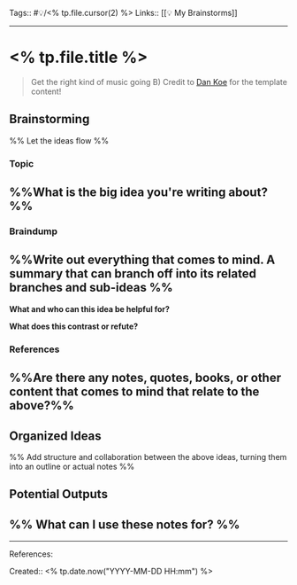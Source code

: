 Tags:: #💡/<% tp.file.cursor(2) %>
Links:: [[💡 My Brainstorms]]
___
# <% tp.file.title %>
> Get the right kind of music going B)
> Credit to [Dan Koe](https://twitter.com/thedankoe) for the template content!
## Brainstorming
%% Let the ideas flow %%
### **Topic**
%%What is the big idea you're writing about?%%
- 
### **Braindump**
%%Write out everything that comes to mind. A summary that can branch off into its related branches and sub-ideas %%
- 

**What and who can this idea be helpful for?**

**What does this contrast or refute?**

### **References**
%%Are there any notes, quotes, books, or other content that comes to mind that relate to the above?%%
- 

## Organized Ideas
%% Add structure and collaboration between the above ideas, turning them into an outline or actual notes %%
## Potential Outputs
%% What can I use these notes for? %%
- 
___
References:

Created:: <% tp.date.now("YYYY-MM-DD HH:mm") %>